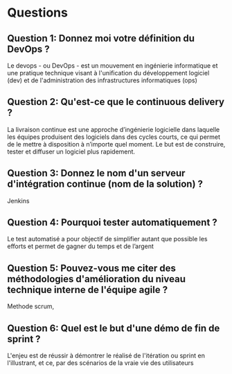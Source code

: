 # Questions

## Question 1: Donnez moi votre définition du DevOps ?
Le devops - ou DevOps  - est un mouvement en ingénierie informatique et une pratique technique visant à l'unification du développement logiciel (dev) et de l'administration des infrastructures informatiques (ops)
## Question 2: Qu'est-ce que le continuous delivery ?
La livraison continue est une approche d’ingénierie logicielle dans laquelle les équipes produisent des logiciels dans des cycles courts, ce qui permet de le mettre à disposition à n’importe quel moment. Le but est de construire, tester et diffuser un logiciel plus rapidement.
## Question 3: Donnez le nom d'un serveur d'intégration continue (nom de la solution) ?
Jenkins
## Question 4: Pourquoi tester automatiquement ?
Le test automatisé a pour objectif de simplifier autant que possible les efforts et permet de gagner du temps et de l’argent
## Question 5: Pouvez-vous me citer des méthodologies d'amélioration du niveau technique interne de l'équipe agile ?
Methode scrum, 
## Question 6: Quel est le but d'une démo de fin de sprint ?
L'enjeu est de réussir à démontrer le réalisé de l'itération ou sprint en l'illustrant, et ce, par des scénarios de la vraie vie des utilisateurs